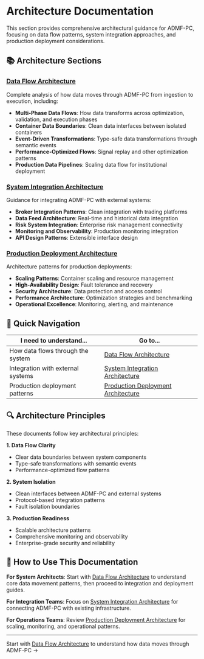 # Architecture Documentation

This section provides comprehensive architectural guidance for ADMF-PC, focusing on data flow patterns, system integration approaches, and production deployment considerations.

## 📚 Architecture Sections

### [Data Flow Architecture](data-flow-architecture.md)
Complete analysis of how data moves through ADMF-PC from ingestion to execution, including:
- **Multi-Phase Data Flows**: How data transforms across optimization, validation, and execution phases
- **Container Data Boundaries**: Clean data interfaces between isolated containers
- **Event-Driven Transformations**: Type-safe data transformations through semantic events
- **Performance-Optimized Flows**: Signal replay and other optimization patterns
- **Production Data Pipelines**: Scaling data flow for institutional deployment

### [System Integration Architecture](system-integration-architecture.md)
Guidance for integrating ADMF-PC with external systems:
- **Broker Integration Patterns**: Clean integration with trading platforms
- **Data Feed Architecture**: Real-time and historical data integration
- **Risk System Integration**: Enterprise risk management connectivity
- **Monitoring and Observability**: Production monitoring integration
- **API Design Patterns**: Extensible interface design

### [Production Deployment Architecture](production-deployment-architecture.md)
Architecture patterns for production deployments:
- **Scaling Patterns**: Container scaling and resource management
- **High-Availability Design**: Fault tolerance and recovery
- **Security Architecture**: Data protection and access control
- **Performance Architecture**: Optimization strategies and benchmarking
- **Operational Excellence**: Monitoring, alerting, and maintenance

## 🎯 Quick Navigation

| I need to understand... | Go to... |
|------------------------|----------|
| How data flows through the system | [Data Flow Architecture](data-flow-architecture.md) |
| Integration with external systems | [System Integration Architecture](system-integration-architecture.md) |
| Production deployment patterns | [Production Deployment Architecture](production-deployment-architecture.md) |

## 🔍 Architecture Principles

These documents follow key architectural principles:

**1. Data Flow Clarity**
- Clear data boundaries between system components
- Type-safe transformations with semantic events
- Performance-optimized flow patterns

**2. System Isolation**
- Clean interfaces between ADMF-PC and external systems
- Protocol-based integration patterns
- Fault isolation boundaries

**3. Production Readiness**
- Scalable architecture patterns
- Comprehensive monitoring and observability
- Enterprise-grade security and reliability

## 📖 How to Use This Documentation

**For System Architects**: Start with [Data Flow Architecture](data-flow-architecture.md) to understand core data movement patterns, then proceed to integration and deployment guides.

**For Integration Teams**: Focus on [System Integration Architecture](system-integration-architecture.md) for connecting ADMF-PC with existing infrastructure.

**For Operations Teams**: Review [Production Deployment Architecture](production-deployment-architecture.md) for scaling, monitoring, and operational patterns.

---

Start with [Data Flow Architecture](data-flow-architecture.md) to understand how data moves through ADMF-PC →